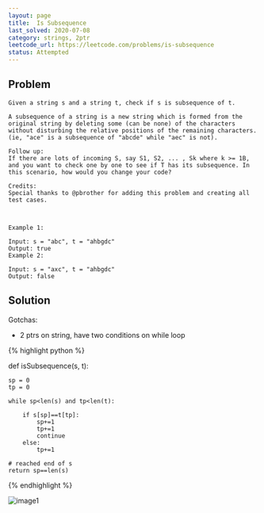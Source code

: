 ```yaml
---
layout: page
title:  Is Subsequence
last_solved: 2020-07-08
category: strings, 2ptr
leetcode_url: https://leetcode.com/problems/is-subsequence
status: Attempted
---
```


Problem
-------

```
Given a string s and a string t, check if s is subsequence of t.

A subsequence of a string is a new string which is formed from the original string by deleting some (can be none) of the characters without disturbing the relative positions of the remaining characters. (ie, "ace" is a subsequence of "abcde" while "aec" is not).

Follow up:
If there are lots of incoming S, say S1, S2, ... , Sk where k >= 1B, and you want to check one by one to see if T has its subsequence. In this scenario, how would you change your code?

Credits:
Special thanks to @pbrother for adding this problem and creating all test cases.

 

Example 1:

Input: s = "abc", t = "ahbgdc"
Output: true
Example 2:

Input: s = "axc", t = "ahbgdc"
Output: false

```

Solution
----------

Gotchas:
- 2 ptrs on string, have two conditions on while loop

{% highlight python %}

def isSubsequence(s, t):

    sp = 0
    tp = 0

    while sp<len(s) and tp<len(t):

        if s[sp]==t[tp]:
            sp+=1
            tp+=1
            continue
        else:
            tp+=1

    # reached end of s
    return sp==len(s)

{% endhighlight %}


![image1]()